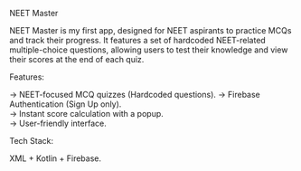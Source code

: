 NEET Master

NEET Master is my first app, designed for NEET aspirants to practice MCQs and track their progress. It features a set of hardcoded NEET-related multiple-choice questions, allowing users to test their knowledge and view their scores at the end of each quiz.  


 Features: 
 
-> NEET-focused MCQ quizzes (Hardcoded questions). 
-> Firebase Authentication (Sign Up only).  
-> Instant score calculation with a popup.  
-> User-friendly interface.  


Tech Stack:

XML + Kotlin + Firebase.  
